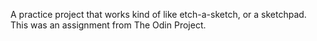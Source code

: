 A practice project that works kind of like etch-a-sketch, or a sketchpad. This was an assignment from The Odin Project.